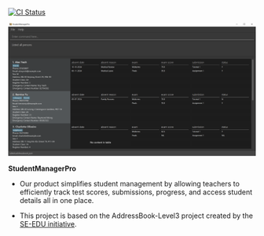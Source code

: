 [![CI Status](https://github.com/AY2425S1-CS2103-F12-4/tp/workflows/Java%20CI/badge.svg)](https://github.com/AY2425S1-CS2103-F12-4/tp/actions)

![Ui](docs/images/Ui.png)

**StudentManagerPro**

* Our product simplifies student management by allowing teachers to efficiently track test scores, submissions, progress, and access student details all in one place.


* This project is based on the AddressBook-Level3 project created by the [SE-EDU initiative](https://se-education.org).

